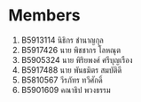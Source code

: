 ﻿Members
=======

1.  B5913114	นิธิกร ชำนาญกุล
2.  B5917426	นาย พิชชากร โลหณุต
3.  B5905324 นาย พิริยพงศ์ ศรีบุญเรือง
4.  B5917488	นาย พันธมิตร สมบัติดี
5.  B5810567	วีรภัทร ทวีศักดิ์
6.  B5901609  คณาธิป  พวงธรรม
